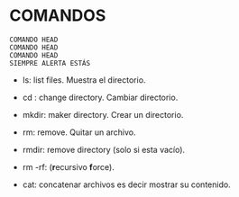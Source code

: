 # COMANDOS

```
COMANDO HEAD 
COMANDO HEAD
COMANDO HEAD
SIEMPRE ALERTA ESTÁS
```

- ls: list files. Muestra el directorio.

- cd : change directory. Cambiar directorio.

- mkdir: maker directory. Crear un directorio.

- rm: remove. Quitar un archivo.

- rmdir: remove directory (solo si esta vacío).

- rm -rf: (**r**ecursivo **f**orce).

- cat: concatenar archivos es decir mostrar su contenido.
